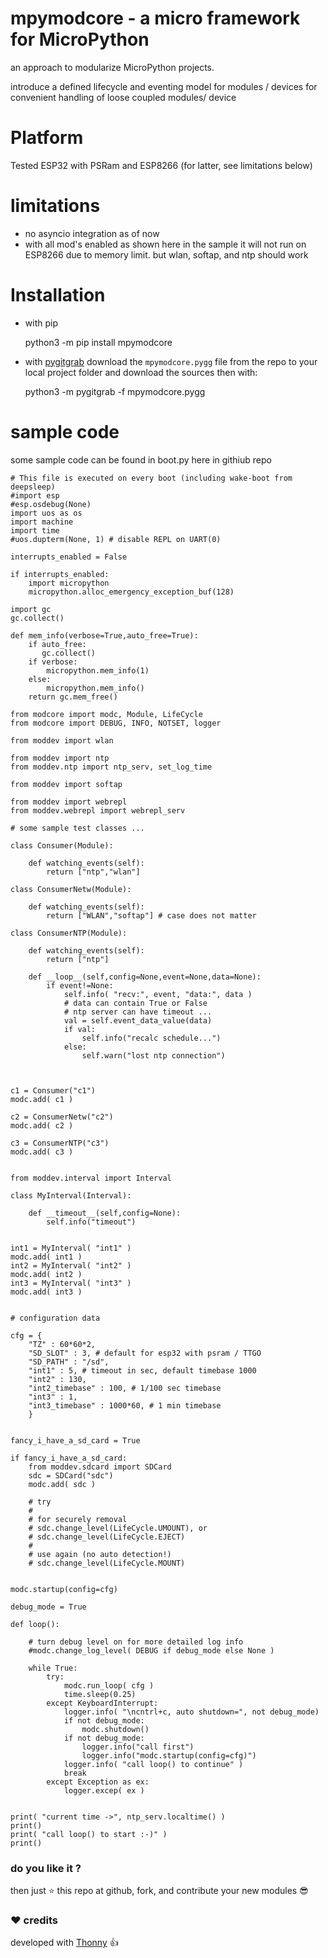 
# mpymodcore - a micro framework for MicroPython

an approach to modularize MicroPython projects.

introduce a defined lifecycle and eventing model
for modules / devices for convenient handling
of loose coupled modules/ device


# Platform

Tested ESP32 with PSRam and ESP8266 (for latter, see limitations below)


# limitations

- no asyncio integration as of now
- with all mod's enabled as shown here in the sample
 it will not run on ESP8266 due to memory limit.
 but wlan, softap, and ntp should work 

# Installation

- with pip

    python3 -m pip install mpymodcore
 
- with [pygitgrab](https://github.com/kr-g/pygitgrab)
 download the `mpymodcore.pygg` file from the repo to your local project folder
 and download the sources then with:

    python3 -m pygitgrab -f mpymodcore.pygg
 
 
# sample code

some sample code can be found in boot.py here in githiub repo


    # This file is executed on every boot (including wake-boot from deepsleep)
    #import esp
    #esp.osdebug(None)
    import uos as os
    import machine
    import time
    #uos.dupterm(None, 1) # disable REPL on UART(0)

    interrupts_enabled = False

    if interrupts_enabled:
        import micropython
        micropython.alloc_emergency_exception_buf(128)

    import gc
    gc.collect() 

    def mem_info(verbose=True,auto_free=True):
        if auto_free:
           gc.collect()
        if verbose:
            micropython.mem_info(1)
        else:
            micropython.mem_info()
        return gc.mem_free()

    from modcore import modc, Module, LifeCycle
    from modcore import DEBUG, INFO, NOTSET, logger

    from moddev import wlan

    from moddev import ntp
    from moddev.ntp import ntp_serv, set_log_time

    from moddev import softap

    from moddev import webrepl
    from moddev.webrepl import webrepl_serv

    # some sample test classes ...

    class Consumer(Module):
            
        def watching_events(self):
            return ["ntp","wlan"]

    class ConsumerNetw(Module):
            
        def watching_events(self):
            return ["WLAN","softap"] # case does not matter

    class ConsumerNTP(Module):
            
        def watching_events(self):
            return ["ntp"]
        
        def __loop__(self,config=None,event=None,data=None):
            if event!=None:
                self.info( "recv:", event, "data:", data )
                # data can contain True or False
                # ntp server can have timeout ...
                val = self.event_data_value(data)
                if val:
                    self.info("recalc schedule...")
                else:
                    self.warn("lost ntp connection")
                
        

    c1 = Consumer("c1")
    modc.add( c1 )

    c2 = ConsumerNetw("c2")
    modc.add( c2 )

    c3 = ConsumerNTP("c3")
    modc.add( c3 )


    from moddev.interval import Interval

    class MyInterval(Interval):
        
        def __timeout__(self,config=None):
            self.info("timeout")
        

    int1 = MyInterval( "int1" )
    modc.add( int1 )
    int2 = MyInterval( "int2" )
    modc.add( int2 )
    int3 = MyInterval( "int3" )
    modc.add( int3 )


    # configuration data

    cfg = {
        "TZ" : 60*60*2,
        "SD_SLOT" : 3, # default for esp32 with psram / TTGO
        "SD_PATH" : "/sd",
        "int1" : 5, # timeout in sec, default timebase 1000
        "int2" : 130,
        "int2_timebase" : 100, # 1/100 sec timebase
        "int3" : 1,
        "int3_timebase" : 1000*60, # 1 min timebase
        }


    fancy_i_have_a_sd_card = True

    if fancy_i_have_a_sd_card:
        from moddev.sdcard import SDCard
        sdc = SDCard("sdc")
        modc.add( sdc )
        
        # try
        #
        # for securely removal
        # sdc.change_level(LifeCycle.UMOUNT), or
        # sdc.change_level(LifeCycle.EJECT)
        #
        # use again (no auto detection!)
        # sdc.change_level(LifeCycle.MOUNT)
        

    modc.startup(config=cfg)

    debug_mode = True

    def loop():    

        # turn debug level on for more detailed log info
        #modc.change_log_level( DEBUG if debug_mode else None )

        while True:
            try:
                modc.run_loop( cfg )
                time.sleep(0.25)
            except KeyboardInterrupt:
                logger.info( "\ncntrl+c, auto shutdown=", not debug_mode)
                if not debug_mode:
                    modc.shutdown()                
                if not debug_mode:
                    logger.info("call first")
                    logger.info("modc.startup(config=cfg)")
                logger.info( "call loop() to continue" )
                break
            except Exception as ex:
                logger.excep( ex )


    print( "current time ->", ntp_serv.localtime() )
    print()
    print( "call loop() to start :-)" )
    print()



### do you like it ?
    
then just :star: this repo at github, fork, and contribute your new modules :sunglasses:


### :heart: credits

developed with [Thonny](https://github.com/thonny/thonny) :+1:

